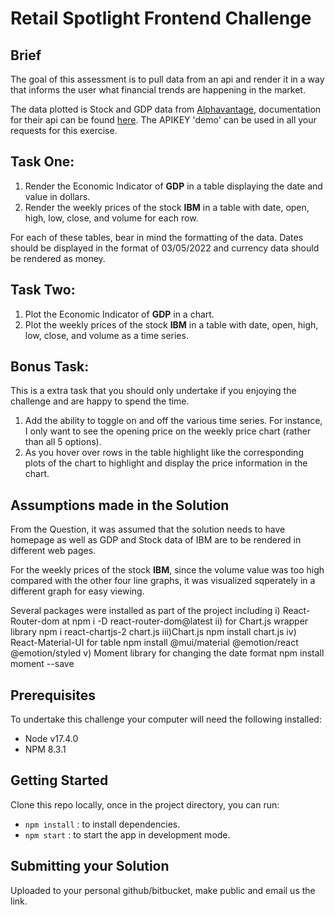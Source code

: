 # Retail Spotlight Frontend Challenge

## Brief

The goal of this assessment is to pull data from an api and render it in a way that informs the user what financial trends are happening in the market. 

The data plotted is Stock and GDP data from [Alphavantage](https://www.alphavantage.co/), documentation for their api can be found [here](https://www.alphavantage.co/documentation/). The APIKEY 'demo' can be used in all your requests for this exercise.


## Task One: 

1. Render the Economic Indicator of **GDP** in a table displaying the date and value in dollars. 
2. Render the weekly prices of the stock **IBM** in a table with date, open, high, low, close, and volume for each row.

For each of these tables, bear in mind the formatting of the data. Dates should be displayed in the format of 03/05/2022 and currency data should be rendered as money.  

## Task Two: 

1. Plot the Economic Indicator of **GDP** in a chart.
2. Plot the weekly prices of the stock **IBM** in a table with date, open, high, low, close, and volume as a time series.

## Bonus Task: 
This is a extra task that you should only undertake if you enjoying the challenge and are happy to spend the time.  

1. Add the ability to toggle on and off the various time series. For instance, I only want to see the opening price on the weekly price chart (rather than all 5 options).  
2. As you hover over rows in the table highlight like the corresponding plots of the chart to highlight and display the price information in the chart.    

## Assumptions made in the Solution
From the Question, it was assumed that the solution needs to have homepage as well as GDP and Stock data of IBM are to be rendered in different web pages. 

For the weekly prices of the stock **IBM**, since the volume value was too high compared with the other four line graphs, it was visualized sqperately in a different graph for easy viewing. 

Several packages were installed as part of the project including 
i) React-Router-dom at npm i -D react-router-dom@latest
ii) for Chart.js wrapper library npm i react-chartjs-2 chart.js
iii)Chart.js npm install chart.js
iv) React-Material-UI for table npm install @mui/material @emotion/react @emotion/styled
v) Moment library for changing the date format npm install moment --save  

## Prerequisites 
To undertake this challenge your computer will need the following installed: 

- Node v17.4.0
- NPM 8.3.1

## Getting Started
Clone this repo locally, once in the project directory, you can run:

- `npm install` : to install dependencies.
- `npm start` : to start the app in development mode. 

## Submitting your Solution
Uploaded to your personal github/bitbucket, make public and email us the link. 
